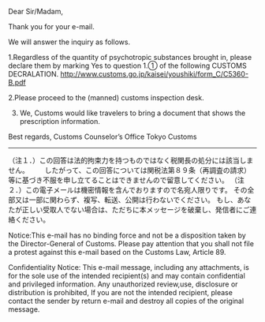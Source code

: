 Dear Sir/Madam,

Thank you for your e-mail.

We will answer the inquiry as follows.

1.Regardless of the quantity of psychotropic substances brought in, please declare them by marking Yes to question 1.① of the following CUSTOMS DECRALATION.
http://www.customs.go.jp/kaisei/youshiki/form_C/C5360-B.pdf

2.Please proceed to the (manned) customs inspection desk.

3. We, Customs would like travelers to bring a document that shows the prescription information.


Best regards,
Customs Counselor’s Office
Tokyo Customs


--------------------------------------------------------------------------------
（注１．）この回答は法的拘束力を持つものではなく税関長の処分には該当しません。
　　したがって、この回答については関税法第８９条（再調査の請求）等に基づき不服を申し立てることはできませんので留意してください。
（注２．）この電子メールは機密情報を含んでおりますので名宛人限りです。
   その全部又は一部に関わらず、複写、転送、公開は行わないでください。
   もし、あなたが正しい受取人でない場合は、ただちに本メッセージを破棄し、発信者にご連絡ください。

Notice:This e-mail has no binding force and not be a disposition taken by the Director-General of Customs.
Please pay attention that you shall not file a protest against this e-mail based on the Customs Law, Article 89.

Confidentiality Notice:
This e-mail message, including any attachments, is for the sole use of the intended recipient(s) and may contain confidential and privileged information.
Any unauthorized review,use, disclosure or distribution is prohibited, If you are not the intended recipient, please contact the sender by return e-mail and destroy all copies of the original message.